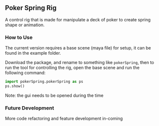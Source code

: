 ## Poker Spring Rig

A control rig that is made for manipulate a deck of poker to create spring
shape or animation.

### How to Use

The current version requires a base scene (maya file) for setup, it can be found in 
the example folder.

Download the package, and rename to something like `pokerSpring`, then
to run the tool for controlling the rig, open the base scene and run the following
command:

```python
import pokerSpring.pokerSpring as ps
ps.show()
```

Note: the gui needs to be opened during the time

### Future Development

More code refactoring and feature development in-coming